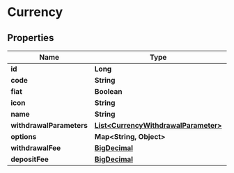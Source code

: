 
# Currency

## Properties
Name | Type | Description | Notes
------------ | ------------- | ------------- | -------------
**id** | **Long** |  |  [optional]
**code** | **String** |  |  [optional]
**fiat** | **Boolean** |  |  [optional]
**icon** | **String** |  |  [optional]
**name** | **String** |  |  [optional]
**withdrawalParameters** | [**List&lt;CurrencyWithdrawalParameter&gt;**](CurrencyWithdrawalParameter.md) |  |  [optional]
**options** | **Map&lt;String, Object&gt;** |  |  [optional]
**withdrawalFee** | [**BigDecimal**](BigDecimal.md) |  |  [optional]
**depositFee** | [**BigDecimal**](BigDecimal.md) |  |  [optional]



